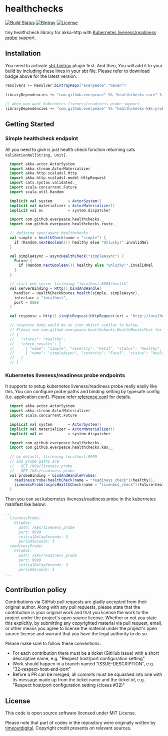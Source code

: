 # healthchecks
[![Build Status](https://travis-ci.org/everpeace/healthchecks.svg?branch=master)](https://travis-ci.org/everpeace/healthchecks)
[![Bintray](https://img.shields.io/bintray/v/everpeace/maven/healthchecks.svg)](https://bintray.com/everpeace/maven/healthchecks/_latestVersion)
[![License](https://img.shields.io/badge/license-MIT-blue.svg)](LICENSE)

tiny healthcheck library for akka-http with [Kubernetes liveness/readiness probe][k8sprobe] support.

## Installation
You need to activate [sbt-bintray](https://github.com/sbt/sbt-bintray) plugin first. And then, You will add it to your build by including these lines in your sbt file.  Please refer to download badge above for the latest version.

```scala
resolvers += Resolver.bintrayRepo("everpeace","maven")
  
libraryDependencies += "com.github.everpeace" %% "healthchecks-core" % <version>
  
// when you want kubernetes liveness/readiness probe support.
libraryDependencies += "com.github.everpeace" %% "healthchecks-k8s-probes" % <version>
```

## Getting Started
### Simple healthcheck endpoint
All you need to give is just health check function returning cats `ValidationNel[String, Unit]`.

```scala
  import akka.actor.ActorSystem
  import akka.stream.ActorMaterializer
  import akka.http.scaladsl.Http
  import akka.http.scaladsl.model.HttpRequest
  import cats.syntax.validated._
  import scala.concurrent.Future
  import scala.util.Random

  implicit val system       = ActorSystem()
  implicit val materializer = ActorMaterializer()
  implicit val ec           = system.dispatcher

  import com.github.everpeace.healthchecks._
  import com.github.everpeace.healthchecks.route._

  // defining sync/async healthchecks
  val simple = healthCheck(name = "simple") {
    if (Random.nextBoolean()) healthy else "Unlucky!".invalidNel
  }

  val simpleAsync = asyncHealthCheck("simpleAsync") {
    Future {
      if (Random.nextBoolean()) healthy else "Unlucky!".invalidNel
    }
  }

  // start web server listening "localhost:8888/health"
  val serverBinding = Http().bindAndHandle(
    handler = HealthCheckRoutes.health(simple, simpleAsync),
    interface = "localhost",
    port = 8888
  )

  val response = Http().singleRequest(HttpRequest(uri = "http://localhost:8888/health"))

  // response body would be an json object similar to below.
  // Please see com.github.everpeace.healthchecks.HealthRoutesTest for various response patterns.
  // {
  //   "status": "healthy",
  //   "check_results": [
  //     { "name": "simple", "severity": "Fatal", "status": "healthy", "messages": [] },
  //     { "name": "simpleAsync", "severity": "Fatal", "status": "healthy", "messages": [] }
  //   ]
  // }
```

### Kubernetes liveness/readiness probe endpoints
It supports to setup kubernetes liveness/readiness probe really easily like this.  You con configure probe paths and binding setting by typesafe config (i.e. application.conf).  Please refer [reference.conf](k8s-probes/src/main/resources/reference.conf) for details.

```scala
  import akka.actor.ActorSystem
  import akka.stream.ActorMaterializer
  import scala.concurrent.Future

  implicit val system       = ActorSystem()
  implicit val materializer = ActorMaterializer()
  implicit val ec           = system.dispatcher

  import com.github.everpeace.healthchecks._
  import com.github.everpeace.healthchecks.k8s._
  
  // by default, listening localhost:9999
  // and probe paths are
  //   GET /k8s/liveness_probe
  //   GET /k8s/readiness_probe
  val probeBinding = bindAndHandleProbes(
    readinessProbe(healthCheck(name = "readiness_check")(healthy)),
    livenessProbe(asyncHealthCheck(name = "liveness_check")(Future(healthy)))
  )
```

Then you can set kubernetes liveness/readiness probe in the kubernetes manifest like below:

```yaml
...
  livenessProbe:
    httpGet:
      path: /k8s/liveness_probe
      port: 9999
      initialDelaySeconds: 3
      periodSeconds: 3
  readinessProbe:
    httpGet:
      path: /k8s/readiness_probe
      port: 9999
      initialDelaySeconds: 3
      periodSeconds: 3
...
```

## Contribution policy ##

Contributions via GitHub pull requests are gladly accepted from their original author. Along with any pull requests, please state that the contribution is your original work and that you license the work to the project under the project's open source license. Whether or not you state this explicitly, by submitting any copyrighted material via pull request, email, or other means you agree to license the material under the project's open source license and warrant that you have the legal authority to do so.

Please make sure to follow these conventions:
- For each contribution there must be a ticket (GitHub issue) with a short descriptive name, e.g. "Respect host/port configuration setting"
- Work should happen in a branch named "ISSUE-DESCRIPTION", e.g. "32-respect-host-and-port"
- Before a PR can be merged, all commits must be squashed into one with its message made up from the ticket name and the ticket id, e.g. "Respect host/port configuration setting (closes #32)"

## License
This code is open source software licensed under MIT License.

Please note that part of codes in the repository were originally written by [timeoutdigital](https://github.com/timeoutdigital).  Copyright credit presents on relevant sources.

[k8sprobe]: https://kubernetes.io/docs/tasks/configure-pod-container/configure-liveness-readiness-probes/ "Kubernetes liveness/readiness probe"
